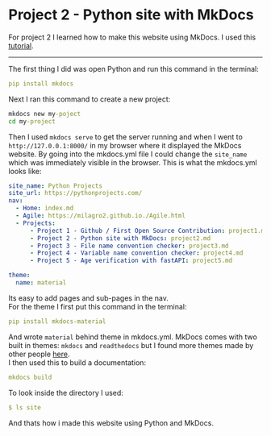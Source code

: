 # Project 2 - Python site with MkDocs


For project 2 I learned how to make this website using MkDocs. I used this [tutorial](https://www.mkdocs.org/getting-started/).

---
The first thing I did was open Python and run this command in the terminal:
```yml
pip install mkdocs
```
Next I ran this command to create a new project:
```cmd
mkdocs new my-poject
cd my-project
```
Then I used `mkdocs serve` to get the server running and when I went to `http://127.0.0.1:8000/` in my browser where it displayed the MkDocs website.
By going into the mkdocs.yml file I could change the `site_name` which was immediately visible in the browser. This is what the mkdocs.yml looks like:
```yml
site_name: Python Projects
site_url: https://pythonprojects.com/
nav:
  - Home: index.md
  - Agile: https://milagro2.github.io./Agile.html
  - Projects:
      - Project 1 - Github / First Open Source Contribution: project1.md
      - Project 2 - Python site with MkDocs: project2.md
      - Project 3 - File name convention checker: project3.md
      - Project 4 - Variable name convention checker: project4.md
      - Project 5 - Age verification with fastAPI: project5.md

theme:
  name: material
```
Its easy to add pages and sub-pages in the nav. <br>
For the theme I first put this command in the terminal:
```yml
pip install mkdocs-material
```
And wrote `material` behind theme in mkdocs.yml. MkDocs comes with two built in themes: `mkdocs` and `readthedocs` but I found more themes made by other people [here](https://github.com/mkdocs/mkdocs/wiki/MkDocs-Themes). <br>
I then used this to build a documentation:
```yml
mkdocs build
```
To look inside the directory I used:
```yml
$ ls site
```
And thats how i made this website using Python and MkDocs.
